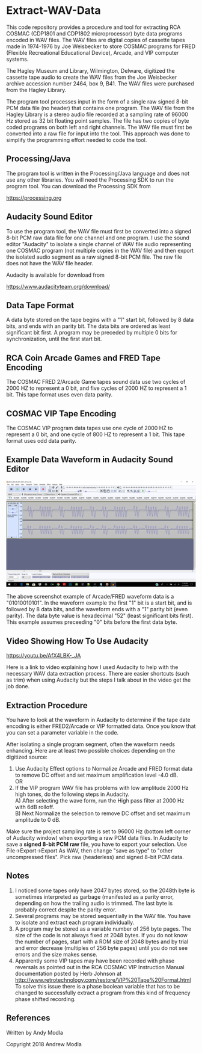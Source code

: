 # Extract-WAV-Data
This code repository provides a procedure and tool for extracting RCA COSMAC (CDP1801 and CDP1802 microprocessor) byte data programs encoded in WAV files.
The WAV files are digital copies of cassette tapes made in 1974-1976 by Joe Weisbecker to store COSMAC programs for 
FRED (Flexible Recreational Educational Device), Arcade, and VIP computer systems.

The Hagley Museum and Library, Wilmington, Delware, digitized the cassette tape audio to create the WAV files from the Joe Weisbecker archive accession number 2464, box 9, B41. The WAV files were purchased from the Hagley Library.

The program tool processes input in the form of a single raw signed 8-bit PCM data file (no header) that contains one program.
The WAV file from the Hagley Library is a stereo audio file recorded at a sampling rate of 96000 Hz stored as 32 bit floating point samples. The file has two copies of byte coded programs on both left and right channels. The WAV file must first be 
converted into a raw file for input into the tool. This approach was done to simplify the programming effort needed to code the tool.

## Processing/Java
The program tool is written in the Processing/Java language and does not use any other libraries. 
You will need the Processing SDK to run the program tool.
You can download the Processing SDK from 

https://processing.org

## Audacity Sound Editor
To use the program tool, the WAV file must first be converted into a signed 8-bit PCM raw data file for one channel and one program.
I use the sound editor "Audacity" to isolate a single channel of WAV file audio 
representing one COSMAC program (not multiple copies in the WAV file)
and then export the isolated audio segment as a raw signed 8-bit PCM file.
The raw file does not have the WAV file header.

Audacity is available for download from

https://www.audacityteam.org/download/

## Data Tape Format
A data byte stored on the tape begins with a "1" start bit, followed by 8 data bits, and ends with an parity bit.
The data bits are ordered as least significant bit first.
A program may be preceded by multiple 0 bits for synchronization, until the first start bit.

## RCA Coin Arcade Games and FRED Tape Encoding
The COSMAC FRED 2/Arcade Game tapes sound data use two cycles of 2000 HZ to represent a 0 bit, 
and five cycles of 2000 HZ to represent a 1 bit.
This tape format uses even data parity.

## COSMAC VIP Tape Encoding
The COSMAC VIP program data tapes use one cycle of 2000 HZ to represent a 0 bit, 
and one cycle of 800 HZ to represent a 1 bit.
This tape format uses odd data parity.

## Example Data Waveform in Audacity Sound Editor

![Screenshot of Data Waveform in Audacity](screenshot/waveform.png)

The above screenshot example of Arcade/FRED waveform data is a "01010010101". In the waveform example the first "1" bit is a start bit, 
and is followed by 8 data bits, and the waveform ends with a "1" parity bit (even parity).
The data byte value is hexadecimal "52" (least significant bits first). 
This example assumes preceeding "0" bits before the first data byte.

## Video Showing How To Use Audacity

https://youtu.be/AfX4LBK-_JA

Here is a link to video explaining how I used Audacity to help with the necessary WAV data extraction process.
There are easier shortcuts (such as trim) when using Audacity but the steps I talk about in the video get the job done.

## Extraction Procedure

You have to look at the waveform in Audacity to determine if the tape date encoding is either FRED2/Arcade or VIP formatted data.
Once you know that you can set a parameter variable in the code.

After isolating a single program segment, often the waveform needs enhancing. Here are at least two possible choices depending on the digitized source:

1. Use Audacity Effect options to Normalize Arcade and FRED format data to remove DC offset 
and set maximum amplification level -4.0 dB.  
OR  
2. If the VIP program WAV file has problems with low amplitude 2000 Hz high tones, do the following steps in Audacity.  
  A) After selecting the wave form, run the High pass filter at 2000 Hz with 6dB rolloff.   
  B) Next Normalize the selection to remove DC offset and set maximum amplitude to 0 dB.  

Make sure the project sampling rate is set to 96000 Hz (bottom left corner of Audacity window) 
when exporting a raw PCM data files. In Audacity to save a __signed 8-bit PCM raw__ file, you have to export your selection.
Use File->Export->Export As WAV, then change "save as type" to "other uncompressed files".
Pick raw (headerless) and signed 8-bit PCM data.

## Notes

1. I noticed some tapes only have 2047 bytes stored, so the 2048th byte is sometimes interpreted as garbage (manifested as a parity error, depending on how the trailing audio is trimmed. The last byte is probably correct despite the parity error.
2. Several programs may be stored sequentially in the WAV file. You have to isolate and extract each program individually.
3. A program may be stored as a variable number of 256 byte pages. The size of the code is not always fixed at 2048 bytes. If you do not know the number of pages, start with a ROM size of 2048 bytes and by trial and error decrease (multiples of 256 byte pages) until you do not see errors and the size makes sense.
4. Apparently some VIP tapes may have been recorded with phase reversals as pointed out in the RCA COSMAC VIP Instruction Manual documentation posted by Herb Johnson at http://www.retrotechnology.com/restore/VIP%20Tape%20Format.html To solve this issue there is a phase boolean variable that has to be changed to successfully extract a program from this kind of frequency phase shifted recording.

## References
Written by Andy Modla

Copyright 2018 Andrew Modla
